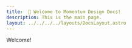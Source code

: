 ```yaml
---
title:  👋 Welcome to Momentum Design Docs!
description: This is the main page.
layout: ../../../../layouts/DocsLayout.astro
---
```


Welcome!
